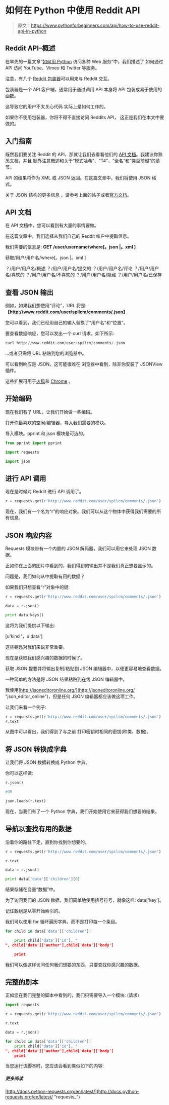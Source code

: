 # 如何在 Python 中使用 Reddit API

> 原文：<https://www.pythonforbeginners.com/api/how-to-use-reddit-api-in-python>

## Reddit API–概述

在早先的一篇文章“[如何用 Python](https://www.pythonforbeginners.com/python-on-the-web/how-to-access-various-web-services-in-python "how_to_access_web_services") 访问各种 Web 服务”中，我们描述了
如何通过 API 访问 YouTube、Vimeo 和 Twitter 等服务。

注意，有几个 [Reddit 包装器](https://github.com/reddit/reddit/wiki/API-Wrappers "api_wrappers_reddit")可以用来与 Reddit 交互。

包装器是一个 API 客户端，通常用于通过调用 API 本身将 API 包装成易于使用的函数。

这导致它的用户不太关心代码
实际上是如何工作的。

如果你不使用包装器，你将不得不直接访问 Reddits API，
这正是我们在本文中要做的。

## 入门指南

既然我们要关注 Reddit 的 API，那就让我们去看看他们的 [API
文档](https://www.reddit.com/dev/api "reddit_api")。我建议你熟悉文档，并且
额外注意概述和关于“模式哈希”、“T4”、“全名”和“类型前缀”的章节。

API 的结果将作为 XML 或 JSON 返回。在这篇文章中，我们将使用 JSON 格式。

关于 JSON 结构的更多信息
，请参考上面的帖子或者[官方文档](https://docs.python.org/2/library/json.html "json_off_docs")。

## API 文档

在 API 文档中，您可以看到有大量的事情要做。

在这篇文章中，我们选择从我们自己的 Reddit 帐户中提取信息。

我们需要的信息是: **GET /user/username/where[。json |。xml ]**

获取/用户/用户名/where[。json |。xml ]

？/用户/用户名/概述
？/用户/用户名/提交的
？/用户/用户名/评论
？/用户/用户名/喜欢的
？/用户/用户名/不喜欢的
？/用户/用户名/隐藏
？/用户/用户名/已保存

## 查看 JSON 输出

例如，如果我们想使用“评论”，URL 将是:
**【http://www.reddit.com/user/spilcm/comments/.json】**

您可以看到，我们已经用自己的输入替换了“用户名”和“位置”。

要查看数据响应，您可以发出一个 curl 请求，如下所示:

```py
curl http://www.reddit.com/user/spilcm/comments/.json 
```

…或者只需将 URL 粘贴到您的浏览器中。

可以看到响应是 JSON。这可能很难在
浏览器中看到，除非你安装了 JSONView 插件。

这些扩展可用于[火狐](https://addons.mozilla.org/en-us/firefox/addon/jsonview/ "jsonview_ff")和 [Chrome](https://chrome.google.com/webstore/detail/jsonview/chklaanhfefbnpoihckbnefhakgolnmc "jsonview_chrome") 。

## 开始编码

现在我们有了 URL，让我们开始做一些编码。

打开你最喜欢的空闲/编辑器，导入我们需要的模块。

导入模块。pprint 和 json 模块是可选的。

```py
from pprint import pprint

import requests

import json 
```

## 进行 API 调用

现在是时候对 Reddit 进行 API 调用了。

```py
r = requests.get(r'http://www.reddit.com/user/spilcm/comments/.json') 
```

现在，我们有一个名为“r”的响应对象。我们可以从这个物体中获得我们需要的所有信息。

## JSON 响应内容

Requests 模块带有一个内置的 JSON 解码器，我们可以用它来处理 JSON 数据。

正如你在上面的图片中看到的，我们得到的输出并不是我们真正想要显示的。

问题是，我们如何从中提取有用的数据？

如果我们只想查看“r”对象中的键:

```py
r = requests.get(r'http://www.reddit.com/user/spilcm/comments/.json')

data = r.json()

print data.keys() 
```

这将为我们提供以下输出:

[u'kind '，u'data']

这些钥匙对我们来说非常重要。

现在是获取我们感兴趣的数据的时候了。

获取 JSON 提要并将输出复制/粘贴到 JSON 编辑器中，以便更容易地查看数据。

一种简单的方法是将 JSON 结果粘贴到在线 JSON 编辑器中。

我使用[http://jsoneditoronline.org/](http://jsoneditoronline.org/ "json_editor_online")，但是任何 JSON 编辑器都应该做这项工作。

让我们来看一个例子:

```py
r = requests.get(r'http://www.reddit.com/user/spilcm/comments/.json')
r.text
```

从图中可以看出，我们得到了与之前
打印密钥时相同的密钥(种类、数据)。

## 将 JSON 转换成字典

让我们将 JSON 数据转换成 Python 字典。

你可以这样做:

```py
r.json()

#OR

json.loads(r.text) 
```

现在，当我们有了一个 Python 字典，我们开始使用它来获得我们想要的结果。

## 导航以查找有用的数据

沿着你的路往下走，直到你找到你想要的。

```py
r = requests.get(r'http://www.reddit.com/user/spilcm/comments/.json')

r.text

data = r.json()

print data['data']['children'][0] 
```

结果存储在变量“数据”中。

为了访问我们的 JSON 数据，我们简单地使用括号符号，就像这样:
data['key']。

记住数组是从零开始索引的。

我们可以使用 for 循环遍历字典，而不是打印每一个条目。

```py
for child in data['data']['children']:

    print child['data']['id'], "
", child['data']['author'],child['data']['body']

    print 
```

我们可以像这样访问任何我们想要的东西，只要查找你感兴趣的数据。

## 完整的剧本

正如您在我们完整的脚本中看到的，我们只需要导入一个模块:
(请求)

```py
import requests

r = requests.get(r'http://www.reddit.com/user/spilcm/comments/.json')

r.text

data = r.json()

for child in data['data']['children']:
    print child['data']['id'], "
", child['data']['author'],child['data']['body']
    print 
```

当您运行该脚本时，您应该会看到类似如下的内容:

##### 更多阅读

[http://docs.python-requests.org/en/latest/](http://docs.python-requests.org/en/latest/ "requests_")
